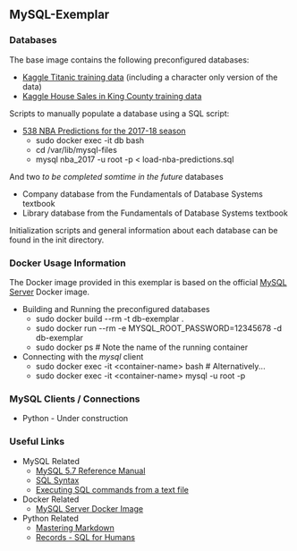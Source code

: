 ## MySQL-Exemplar

### Databases

The base image contains the following preconfigured databases:

* [Kaggle Titanic training data](https://www.kaggle.com/c/titanic/data) (including a character only version of the data)
* [Kaggle House Sales in King County training data](https://www.kaggle.com/harlfoxem/housesalesprediction)

Scripts to manually populate a database using a SQL script:

* [538 NBA Predictions for the 2017-18 season](https://projects.fivethirtyeight.com/2018-nba-predictions)
  * sudo docker exec -it db bash
  * cd /var/lib/mysql-files
  * mysql nba_2017 -u root -p < load-nba-predictions.sql

And two _to be completed somtime in the future_ databases
* Company database from the Fundamentals of Database Systems textbook
* Library database from the Fundamentals of Database Systems textbook

Initialization scripts and general information about each database can be found in the init directory.

### Docker Usage Information

The Docker image provided in this exemplar is based on the official [MySQL Server](https://hub.docker.com/r/mysql/mysql-server/) Docker image.

* Building and Running the preconfigured databases
  * sudo docker build --rm -t db-exemplar .
  * sudo docker run --rm -e MYSQL_ROOT_PASSWORD=12345678 -d db-exemplar
  * sudo docker ps             # Note the name of the running container
* Connecting with the _mysql_ client
  * sudo docker exec -it \<container-name\> bash  # Alternatively...
  * sudo docker exec -it \<container-name\> mysql -u root -p

### MySQL Clients / Connections

* Python - Under construction

### Useful Links

* MySQL Related
  * [MySQL 5.7 Reference Manual](https://dev.mysql.com/doc/refman/5.7/en/)
  * [SQL Syntax](https://dev.mysql.com/doc/refman/5.7/en/sql-syntax.html)
  * [Executing SQL commands from a text file](https://dev.mysql.com/doc/refman/5.7/en/mysql-batch-commands.html)
* Docker Related
  * [MySQL Server Docker Image](https://hub.docker.com/r/mysql/mysql-server/)
* Python Related
  * [Mastering Markdown](https://guides.github.com/features/mastering-markdown/)
  * [Records - SQL for Humans](https://github.com/kennethreitz/records)
